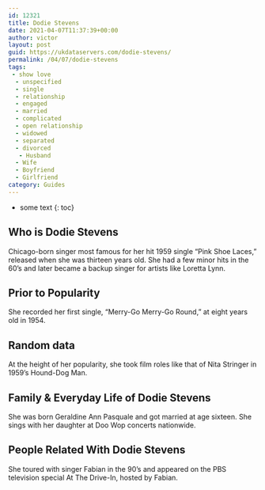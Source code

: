 ```yaml
---
id: 12321
title: Dodie Stevens
date: 2021-04-07T11:37:39+00:00
author: victor
layout: post
guid: https://ukdataservers.com/dodie-stevens/
permalink: /04/07/dodie-stevens
tags:
 - show love
  - unspecified
  - single
  - relationship
  - engaged
  - married
  - complicated
  - open relationship
  - widowed
  - separated
  - divorced
   - Husband
  - Wife
  - Boyfriend
  - Girlfriend
category: Guides
---
```


* some text
{: toc}


## Who is Dodie Stevens



Chicago-born singer most famous for her hit 1959 single &#8220;Pink Shoe Laces,&#8221; released when she was thirteen years old. She had a few minor hits in the 60&#8217;s and later became a backup singer for artists like Loretta Lynn.

                
                
                
## Prior to Popularity



She recorded her first single, &#8220;Merry-Go Merry-Go Round,&#8221; at eight years old in 1954.

                
                
                
## Random data



At the height of her popularity, she took film roles like that of Nita Stringer in 1959&#8217;s Hound-Dog Man.

                
                
                
## Family & Everyday Life of Dodie Stevens



She was born Geraldine Ann Pasquale and got married at age sixteen. She sings with her daughter at Doo Wop concerts nationwide.

                
                
                
## People Related With Dodie Stevens



She toured with singer Fabian in the 90&#8217;s and appeared on the PBS television special At The Drive-In, hosted by Fabian.

                
              
            
          
          
          